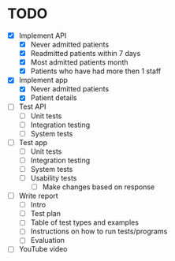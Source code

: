 # TODO

- [x] Implement API
  - [x] Never admitted patients
  - [x] Readmitted patients within 7 days
  - [x] Most admitted patients month
  - [x] Patients who have had more then 1 staff
- [x] Implement app
  - [x] Never admitted patients
  - [x] Patient details
- [ ] Test API
    - [ ] Unit tests
    - [ ] Integration testing
    - [ ] System tests
- [ ] Test app
  - [ ] Unit tests
  - [ ] Integration testing
  - [ ] System tests
  - [ ] Usability tests
    - [ ] Make changes based on response
- [ ] Write report
  - [ ] Intro
  - [ ] Test plan
  - [ ] Table of test types and examples
  - [ ] Instructions on how to run tests/programs
  - [ ] Evaluation
- [ ] YouTube video
